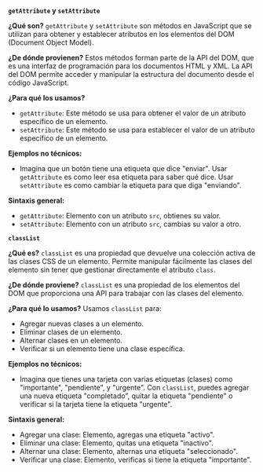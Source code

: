 **`getAttribute` y `setAttribute`**

**¿Qué son?**
`getAttribute` y `setAttribute` son métodos en JavaScript que se utilizan para obtener y establecer atributos en los elementos del DOM (Document Object Model).

**¿De dónde provienen?**
Estos métodos forman parte de la API del DOM, que es una interfaz de programación para los documentos HTML y XML. La API del DOM permite acceder y manipular la estructura del documento desde el código JavaScript.

**¿Para qué los usamos?**

- `getAttribute`: Este método se usa para obtener el valor de un atributo específico de un elemento.
- `setAttribute`: Este método se usa para establecer el valor de un atributo específico de un elemento.

**Ejemplos no técnicos:**

- Imagina que un botón tiene una etiqueta que dice "enviar". Usar `getAttribute` es como leer esa etiqueta para saber qué dice. Usar `setAttribute` es como cambiar la etiqueta para que diga "enviando".

**Sintaxis general:**

- `getAttribute`: Elemento con un atributo `src`, obtienes su valor.
- `setAttribute`: Elemento con un atributo `src`, cambias su valor a otro.

**`classList`**

**¿Qué es?**
`classList` es una propiedad que devuelve una colección activa de las clases CSS de un elemento. Permite manipular fácilmente las clases del elemento sin tener que gestionar directamente el atributo `class`.

**¿De dónde proviene?**
`classList` es una propiedad de los elementos del DOM que proporciona una API para trabajar con las clases del elemento.

**¿Para qué lo usamos?**
Usamos `classList` para:

- Agregar nuevas clases a un elemento.
- Eliminar clases de un elemento.
- Alternar clases en un elemento.
- Verificar si un elemento tiene una clase específica.

**Ejemplos no técnicos:**

- Imagina que tienes una tarjeta con varias etiquetas (clases) como "importante", "pendiente", y "urgente". Con `classList`, puedes agregar una nueva etiqueta "completado", quitar la etiqueta "pendiente" o verificar si la tarjeta tiene la etiqueta "urgente".

**Sintaxis general:**

- Agregar una clase: Elemento, agregas una etiqueta "activo".
- Eliminar una clase: Elemento, quitas una etiqueta "inactivo".
- Alternar una clase: Elemento, alternas una etiqueta "seleccionado".
- Verificar una clase: Elemento, verificas si tiene la etiqueta "importante".
